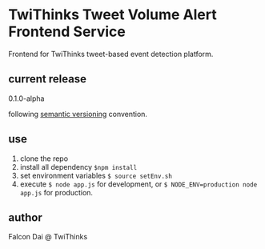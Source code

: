 TwiThinks Tweet Volume Alert Frontend Service
=============================================
Frontend for TwiThinks tweet-based event detection platform.

current release
---------------
0.1.0-alpha

following [semantic versioning](http://semver.org/) convention.

use
---
1. clone the repo
2. install all dependency ```$npm install```
3. set environment variables ```$ source setEnv.sh```
4. execute ```$ node app.js``` for development, or ```$ NODE_ENV=production node app.js``` for production.

author
------
Falcon Dai @ TwiThinks

